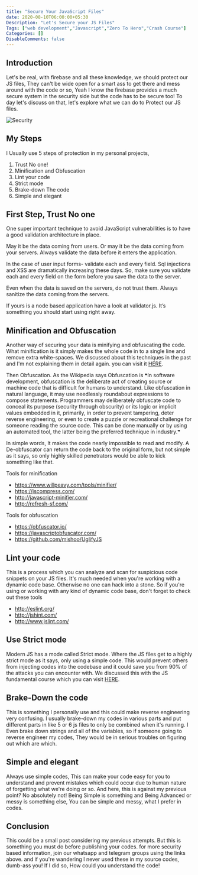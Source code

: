```yaml
---
title: "Secure Your JavaScript Files"
date: 2020-08-10T06:00:00+05:30
Description: "Let's Secure your JS Files"
Tags: ["web development","Javascript","Zero To Hero","Crash Course"]
Categories: []
DisableComments: false
---
```


## Introduction

Let's be real, with firebase and all these knowledge, we should protect our JS files, They can't be wide open for a smart ass to get there and mess around with the code or so, Yeah I know the firebase provides a much secure system in the security side but the code has to be secure too! To day let's discuss on that, let's explore what we can do to Protect our JS files.

![Security](https://images.unsplash.com/photo-1555949963-ff9fe0c870eb?ixlib=rb-1.2.1&ixid=eyJhcHBfaWQiOjEyMDd9&auto=format&fit=crop&w=1350&q=80)

## My Steps

I Usually use 5 steps of protection in my personal projects,

1. Trust No one!
2. Minification and Obfuscation
3. Lint your code
4. Strict mode
5. Brake-down The code
6. Simple and elegant

## First Step, Trust No one

One super important technique to avoid JavaScript vulnerabilities is to have a good validation architecture in place.

May it be the data coming from users. Or may it be the data coming from your servers. Always validate the data before it enters the application.

In the case of user input forms- validate each and every field. Sql injections and XSS are dramatically increasing these days. So, make sure you validate each and every field on the form before you save the data to the server.

Even when the data is saved on the servers, do not trust them. Always sanitize the data coming from the servers.

If yours is a node based application have a look at validator.js. It’s something you should start using right away.

## Minification and Obfuscation

Another way of securing your data is minifying and obfuscating the code. What minification is it simply makes the whole code in to a single line and remove extra white-spaces. We discussed about this techniques in the past and I'm not explaining them in detail again. you can visit it [HERE](/post/web-code-minification/).

Then Obfuscation. As the Wikipedia says Obfuscation is ❝In software development, obfuscation is the deliberate act of creating source or machine code that is difficult for humans to understand. Like obfuscation in natural language, it may use needlessly roundabout expressions to compose statements. Programmers may deliberately obfuscate code to conceal its purpose (security through obscurity) or its logic or implicit values embedded in it, primarily, in order to prevent tampering, deter reverse engineering, or even to create a puzzle or recreational challenge for someone reading the source code. This can be done manually or by using an automated tool, the latter being the preferred technique in industry.❞

In simple words, It makes the code nearly impossible to read and modify. A De-obfuscator can return the code back to the original form, but not simple as it says, so only highly skilled penetrators would be able to kick something like that.

Tools for minification

* https://www.willpeavy.com/tools/minifier/
* https://jscompress.com/
* http://javascript-minifier.com/
* http://refresh-sf.com/

Tools for obfuscation

* https://obfuscator.io/
* https://javascriptobfuscator.com/
* https://github.com/mishoo/UglifyJS

## Lint your code

This is a process which you can analyze and scan for suspicious code snippets on your JS files. It's much needed when you're working with a dynamic code base. Otherwise no one can hack into a stone. So if you're using or working with any kind of dynamic code base, don't forget to check out these tools

* http://eslint.org/
* http://jshint.com/
* http://www.jslint.com/

## Use Strict mode

Modern JS has a mode called Strict mode. Where the JS files get to a highly strict mode as it says, only using a simple code. This would prevent others from injecting codes into the codebase and it could save you from 90% of the attacks you can encounter with. We discussed this with the JS fundamental course which you can visit [HERE](/post/js-for-modern-web-development/).

## Brake-Down the code

This is something I personally use and this could make reverse engineering very confusing. I usually brake-down my codes in various parts and put different parts in like 5 or 6 js files to only be combined when it's running. I Even brake down strings and all of the variables, so if someone going to reverse engineer my codes, They would be in serious troubles on figuring out which are which.

## Simple and elegant

Always use simple codes, This can make your code easy for you to understand and prevent mistakes which could occur due to human nature of forgetting what we're doing or so. And here, this is against my previous point? No absolutely not! Being Simple is something and Being Advanced or messy is something else, You can be simple and messy, what I prefer in codes.

## Conclusion

This could be a small post considering my previous attempts. But this is something you must do before publishing your codes. for more security based information, join our whatsapp and telegram groups using the links above. and if you're wandering I never used these in my source codes, dumb-ass you! If I did so, How could you understand the code!
